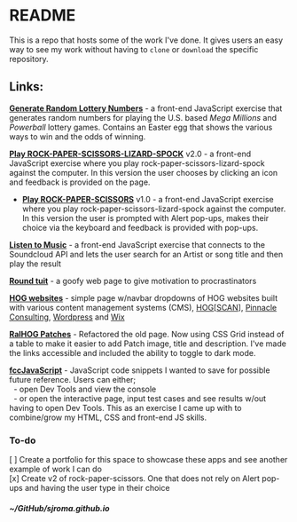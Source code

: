 # README  
This is a repo that hosts some of the work I've done. It gives users an easy way to see my work without having to `clone` or `download` the specific repository.  

## Links:  
**[Generate Random Lottery Numbers](https://sjroma.github.io/lotterynumbers)** - a front-end JavaScript exercise that generates random numbers for playing the U.S. based _Mega Millions_ and _Powerball_ lottery games. Contains an Easter egg that shows the various ways to win and the odds of winning.  

**[Play ROCK-PAPER-SCISSORS-LIZARD-SPOCK](https://sjroma.github.io/rpsls)** v2.0 - a front-end JavaScript exercise where you play rock-paper-scissors-lizard-spock against the computer. In this version the user chooses by clicking an icon and feedback is provided on the page.  

  * **[Play ROCK-PAPER-SCISSORS](https://sjroma.github.io/rps)** v1.0 - a front-end JavaScript exercise where you play rock-paper-scissors-lizard-spock against the computer. In this version the user is prompted with Alert pop-ups, makes their choice via the keyboard and feedback is provided with pop-ups.

**[Listen to Music](https://sjroma.github.io/soundcloud)** - a front-end JavaScript exercise that connects to the Soundcloud API and lets the user search for an Artist or song title and then play the result  

**[Round tuit](http://sjroma.github.io/roundtuit)** - a goofy web page to give motivation to procrastinators  

**[HOG websites](https://sjroma.github.io/HOGsites)** - simple page w/navbar dropdowns of HOG websites built with various content management systems (CMS), [HOG[SCAN]](https://www.hogscan.com), [Pinnacle Consulting](http://pin-consult.com), [Wordpress](https://wordpress.com) and [Wix](https://www.wix.com)  

**[RalHOG Patches](https://sjroma.github.io/patchesPage)** - Refactored the old page. Now using CSS Grid instead of a table to make it easier to add Patch image, title and description. I've made the links accessible and included the ability to toggle to dark mode. 

**[fccJavaScript](http://sjroma.github.io/fccjs)** - JavaScript code snippets I wanted to save for possible future reference. Users can either;  
&nbsp;&nbsp;- open Dev Tools and view the console  
&nbsp;&nbsp;- or open the interactive page, input test cases and see results w/out having to open Dev Tools. This as an exercise I came up with to combine/grow my HTML, CSS and front-end JS skills. 

### To-do
[ ] Create a portfolio for this space to showcase these apps and see another example of work I can do  
[x] Create v2 of rock-paper-scissors. One that does not rely on Alert pop-ups and having the user type in their choice  

##### ~/GitHub/sjroma.github.io  
